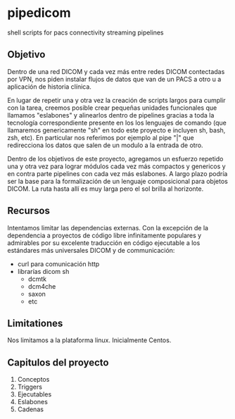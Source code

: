 # pipedicom
shell scripts for pacs connectivity streaming pipelines

## Objetivo

Dentro de una red DICOM y cada vez más entre redes DICOM contectadas por VPN, nos piden instalar flujos de datos que van de un PACS a otro u a aplicación de historia clínica.

En lugar de repetir una y otra vez la creación de scripts largos para cumplir con la tarea, creemos posible crear pequeñas unidades funcionales que llamamos "eslabones" y alinearlos dentro de pipelines gracias a toda la tecnología correspondiente presente en los los lenguajes de comando (que llamaremos genericamente "sh" en todo este proyecto e incluyen sh, bash, zsh, etc). En particular nos referimos por ejemplo al pipe "|" que redirecciona los datos que salen de un modulo a la entrada de otro.

Dentro de los objetivos de este proyecto, agregamos un esfuerzo repetido una y otra vez para lograr módulos cada vez más compactos y genericos y en contra parte pipelines con cada vez más eslabones. A largo plazo podría ser la base para la formalización de un lenguaje composicional para objetos DICOM. La ruta hasta allí es muy larga pero el sol brilla al horizonte.

## Recursos

Intentamos limitar las dependencias externas. Con la excepción de la dependencia a proyectos de código libre infinitamente populares y admirables por su excelente traducción en código ejecutable a los estándares más universales DICOM y de communicación:

- curl para comunicación http
- librarías dicom sh
   - dcmtk
   - dcm4che
   - saxon
   - etc
   
## Limitationes

Nos limitamos a la plataforma linux. Inicialmente Centos.


## Capitulos del proyecto

1. Conceptos
2. Triggers
3. Ejecutables
4. Eslabones
5. Cadenas
